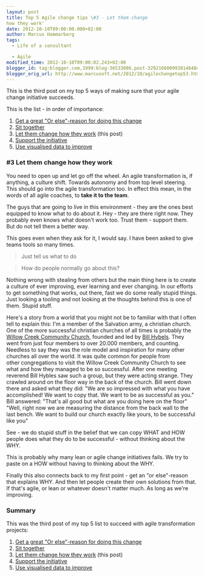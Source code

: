 ```yaml
---
layout: post
title: Top 5 Agile change tips \#3 - Let them change
how they work'
date: 2012-10-10T09:00:00.000+02:00
author: Marcus Hammarberg
tags:
  - Life of a consultant

  - Agile
modified_time: 2012-10-10T09:00:02.243+02:00
blogger_id: tag:blogger.com,1999:blog-36533086.post-3292166009938146484
blogger_orig_url: http://www.marcusoft.net/2012/10/agilechangetop53.html
---
```



This is the third post on my top 5 ways of making sure that your agile
change initiative succeeds.

This is the list - in order of importance:


1.  <a href="http://www.marcusoft.net/2012/10/agilechangetop51.html"
    target="_blank">Get a great "Or else"-reason for doing this change</a>
2.  <a href="http://www.marcusoft.net/2012/10/agilechangetop52.html"
    target="_blank">Sit together</a>
3.  <a href="http://www.marcusoft.net/2012/10/agilechangetop53.html"
    target="_blank">Let them change how they work</a> (this post)
4.  <a href="http://www.marcusoft.net/2012/10/agilechangetop54.html"
    target="_blank">Support the initiative</a> 
5.  <a href="http://www.marcusoft.net/2012/10/agilechangetop55.html"
    target="_blank">Use visualised data to improve</a>

### \#3 Let them change how they work

<div>

You need to open up and let go off the wheel. An agile transformation
is, if anything, a culture shift. Towards autonomy and from top level
steering. This should go into the agile transformation too. In effect
this mean, in the words of all agile coaches, to **take it to the
team**. 

</div>

<div>
</div>

<div>

The guys that are going to live in this environment - they are the ones
best equipped to know what to do about it. Hey - they are there right
now. They probably even knows what doesn't work too. Trust them -
support them. But do not tell them a better way. 

</div>

<div>
</div>

<div>

This goes even when they ask for it, I would say. I have been asked to
give teams tools so many times. 

</div>

> Just tell us what to do 

> How do people normally go about this?

Nothing wrong with stealing from others but the main thing here is to
create a culture of ever improving, ever learning and ever changing. In
our efforts to get something that works, out there, fast we do some
really stupid things. Just looking a tooling and not looking at the
thoughts behind this is one of them. Stupid stuff.

Here's a story from a world that you might not be to familiar with that
I often tell to explain this:
I'm a member of the Salvation army, a christian church. One of the more
successful christian churches of all times is probably the
<a href="http://www.willowcreek.org/" target="_blank">Willow Creek
Community Church</a>, founded and led by
<a href="http://en.wikipedia.org/wiki/Bill_Hybels" target="_blank">Bill
Hybels</a>. They went from just four members to over 20.000 members, and
counting. Needless to say they was the role model and inspiration for
many other churches all over the world.
It was quite common for people from other congregations to visit the
Willow Creek Community Church to see what and how they managed to be so
successful.
After one meeting reverend Bill Hybles saw such a group, but they were
acting strange. They crawled around on the floor way in the back of the
church. Bill went down there and asked what they did:
"We are so impressed with what you have accomplished! We want to copy
that. We want to be as successful as you."
Bill answered: "That's all good but what are you doing here on the
floor"
"Well, right now we are measuring the distance from the back wall to the
last bench. We want to build our church exactly like yours, to be
successful like you"

See - we do stupid stuff in the belief that we can copy WHAT and HOW
people does what they do to be successful - without thinking about the
WHY.

This is probably why many lean or agile change initiatives fails. We try
to paste on a HOW without having to thinking about the WHY.

Finally this also connects back to my first point - get an "or
else"-reason that explains WHY. And then let people create their own
solutions from that. If that's agile, or lean or whatever doesn't matter
much. As long as we're improving.

### Summary

<div>

This was the third post of my top 5 list to succeed with agile
transformation projects:


1.  <a href="http://www.marcusoft.net/2012/10/agilechangetop51.html"
    target="_blank">Get a great "Or else"-reason for doing this change</a>
2.  <a href="http://www.marcusoft.net/2012/10/agilechangetop52.html"
    target="_blank">Sit together</a>
3.  <a href="http://www.marcusoft.net/2012/10/agilechangetop53.html"
    target="_blank">Let them change how they work</a> (this post)
4.  <a href="http://www.marcusoft.net/2012/10/agilechangetop54.html"
    target="_blank">Support the initiative</a> 
5.  <a href="http://www.marcusoft.net/2012/10/agilechangetop55.html"
    target="_blank">Use visualised data to improve</a>

</div>

<div>
</div>


